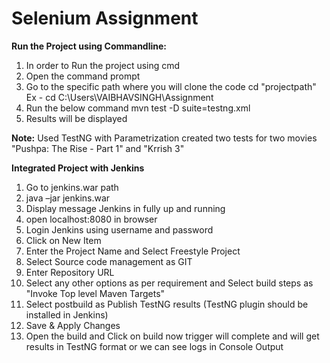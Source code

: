 # Selenium Assignment

**Run the Project using Commandline:**

1. In order to Run the project using cmd 
2. Open the command prompt
3. Go to the specific path where you will clone the code
cd "projectpath"
Ex - cd C:\Users\VAIBHAVSINGH\Assignment
4. Run the below command
mvn test -D suite=testng.xml
5. Results will be displayed

**Note:**
Used TestNG with Parametrization created two tests for two movies "Pushpa: The Rise - Part 1" and "Krrish 3"

**Integrated Project with Jenkins**

1) Go to jenkins.war path
2) java –jar jenkins.war
3) Display message Jenkins in fully up and running
4) open localhost:8080 in browser
5) Login Jenkins using username and password
6) Click on New Item
7) Enter the Project Name and Select Freestyle Project
8) Select Source code management as GIT
9) Enter Repository URL 
10) Select any other options as per requirement and Select build steps as "Invoke Top level Maven Targets"
11) Select postbuild as Publish TestNG results (TestNG plugin should be installed in Jenkins)
12) Save & Apply Changes
13) Open the build and Click on build now trigger will complete and will get results in TestNG format or we can see logs in Console Output

